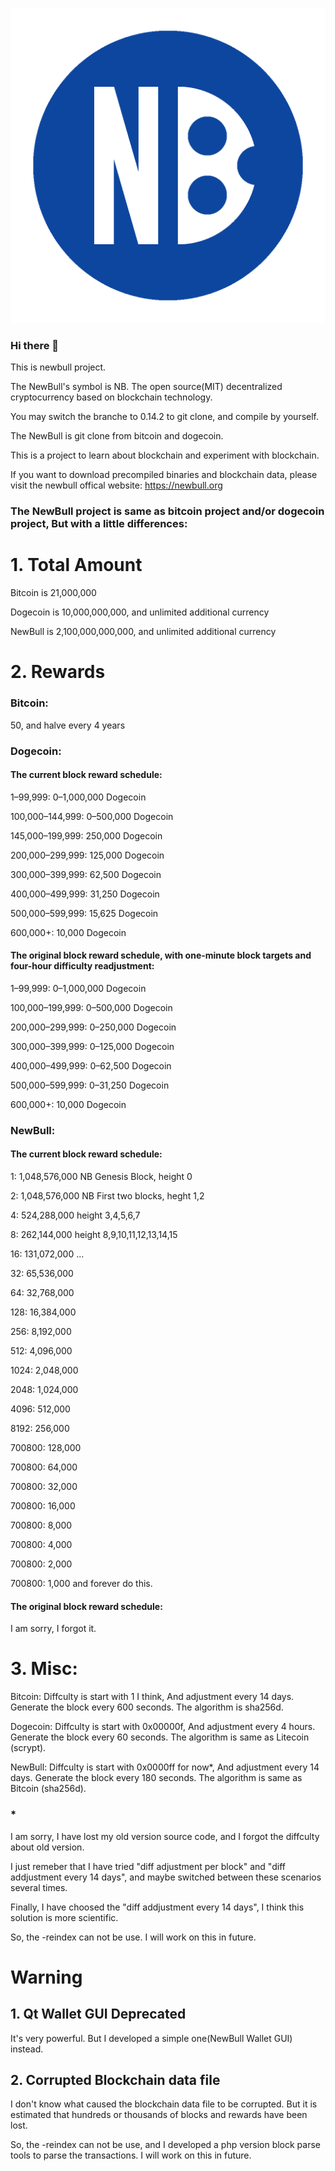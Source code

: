 ![image](icon/icon-1024x1024-solid.png)
### Hi there 👋

This is newbull project.

The NewBull's symbol is NB. The open source(MIT) decentralized cryptocurrency based on blockchain technology.

You may switch the branche to 0.14.2 to git clone, and compile by yourself.

The NewBull is git clone from bitcoin and dogecoin.

This is a project to learn about blockchain and experiment with blockchain.

If you want to download precompiled binaries and blockchain data, please visit the newbull offical website: https://newbull.org


### The NewBull project is same as bitcoin project and/or dogecoin project, But with a little differences:

# 1. Total Amount

Bitcoin is 21,000,000

Dogecoin is 10,000,000,000, and unlimited additional currency

NewBull is 2,100,000,000,000, and unlimited additional currency


# 2. Rewards

### Bitcoin: 
50, and halve every 4 years

### Dogecoin: 
#### The current block reward schedule:

1–99,999: 0–1,000,000 Dogecoin

100,000–144,999: 0–500,000 Dogecoin

145,000–199,999: 250,000 Dogecoin

200,000–299,999: 125,000 Dogecoin

300,000–399,999: 62,500 Dogecoin

400,000–499,999: 31,250 Dogecoin

500,000–599,999: 15,625 Dogecoin

600,000+: 10,000 Dogecoin

#### The original block reward schedule, with one-minute block targets and four-hour difficulty readjustment:

1–99,999: 0–1,000,000 Dogecoin

100,000–199,999: 0–500,000 Dogecoin

200,000–299,999: 0–250,000 Dogecoin

300,000–399,999: 0–125,000 Dogecoin

400,000–499,999: 0–62,500 Dogecoin

500,000–599,999: 0–31,250 Dogecoin

600,000+: 10,000 Dogecoin

### NewBull:

#### The current block reward schedule:

1:        1,048,576,000 NB       Genesis Block, height 0

2:        1,048,576,000 NB       First two blocks, heght 1,2

4:	      524,288,000         height 3,4,5,6,7

8:	      262,144,000         height 8,9,10,11,12,13,14,15

16:     	131,072,000         ...

32:     	65,536,000

64:     	32,768,000

128:    	16,384,000

256:    	8,192,000

512:	    4,096,000

1024:   	2,048,000

2048:	    1,024,000

4096:	    512,000

8192:	    256,000

700800: 	128,000

700800:	  64,000

700800: 	32,000

700800: 	16,000

700800:	  8,000

700800:	  4,000

700800:	  2,000

700800:	  1,000               and forever do this.

#### The original block reward schedule:

I am sorry, I forgot it.


# 3. Misc:
Bitcoin: Diffculty is start with 1 I think, And adjustment every 14 days. Generate the block every 600 seconds. The algorithm is sha256d.

Dogecoin: Diffculty is start with 0x00000f, And adjustment every 4 hours. Generate the block every 60 seconds. The algorithm is same as Litecoin (scrypt).

NewBull: Diffculty is start with 0x0000ff for now*, And adjustment every 14 days. Generate the block every 180 seconds. The algorithm is same as Bitcoin (sha256d).

### * 

I am sorry, I have lost my old version source code, and I forgot the diffculty about old version. 

I just remeber that I have tried "diff adjustment per block" and "diff addjustment every 14 days", and maybe switched between these scenarios several times.

Finally, I have choosed the "diff addjustment every 14 days", I think this solution is more scientific.

So, the -reindex can not be use. I will work on this in future.

# Warning

## 1. Qt Wallet GUI Deprecated

It's very powerful. But I developed a simple one(NewBull Wallet GUI) instead.

## 2. Corrupted Blockchain data file

I don't know what caused the blockchain data file to be corrupted. But it is estimated that hundreds or thousands of blocks and rewards have been lost.

So, the -reindex can not be use, and I developed a php version block parse tools to parse the transactions. I will work on this in future.

<!--
**newbull/newbull** is a ✨ _special_ ✨ repository because its `README.md` (this file) appears on your GitHub profile.

Here are some ideas to get you started:

- 🔭 I’m currently working on ...
- 🌱 I’m currently learning ...
- 👯 I’m looking to collaborate on ...
- 🤔 I’m looking for help with ...
- 💬 Ask me about ...
- 📫 How to reach me: ...
- 😄 Pronouns: ...
- ⚡ Fun fact: ...
-->
